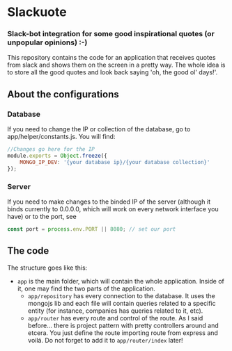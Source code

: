 # Slackuote 

### Slack-bot integration for some good inspirational quotes (or unpopular opinions) :-) 

This repository contains the code for an application that receives quotes from slack and shows them on the screen in a pretty way. The whole idea is to store all the good quotes and look back saying 'oh, the good ol' days!'. 

## About the configurations

### Database

If you need to change the IP or collection of the database, go to app/helper/constants.js. You will find:

```javascript
//Changes go here for the IP
module.exports = Object.freeze({
    MONGO_IP_DEV: '{your database ip}/{your database collection}'
});
```

### Server 

If you need to make changes to the binded IP of the server (although it binds currently to 0.0.0.0, which will work on every network interface you have) or to the port, see 

```javascript
const port = process.env.PORT || 8080; // set our port
```

## The code

The structure goes like this: 

* ```app``` is the main folder, which will contain the whole application. Inside of it, one may find the two parts of the application.
  * ```app/repository``` has every connection to the database. It uses the mongojs lib and each file will contain queries related to a specific entity (for instance, companies has queries related to it, etc).
  * ```app/router``` has every route and control of the route. As I said before... there is project pattern with pretty controllers around and etcera. You just define the route importing route from express and voilá. Do not forget to add it to <code>app/router/index</code> later!
